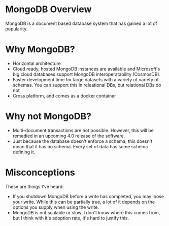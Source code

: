 # MongoDB Overview

MongoDB is a document based database system that has gained a lot of popularity.

# Why MongoDB?

* Horizontal architecture
* Cloud ready, hosted MongoDB instances are available and Microsoft's big cloud databases support MongoDB interoperatability (CosmosDB).
* Faster development time for large datasets with a variety of variety of schemas. You can support this in releational DBs, but relational DBs do not 
* Cross platform, and comes as a docker container


# Why not MongoDB?

* Multi-document transactions are not possible.  However, this will be remedied in an upcoming 4.0 release of the software.
* Just because the database doesn't enforce a schema, this doesn't mean that it has no schema.  Every set of data has some schema defining it.  


# Misconceptions

These are things I've heard:

* If you shutdown MongoDB before a write has completed, you may loose your write.  While this can be partially true, a lot of it depends on the options you supply when using the write.
* MongoDB is not scalable or slow.  I don't know where this comes from, but I think with it's adoption rate, it's hard to justify this.
